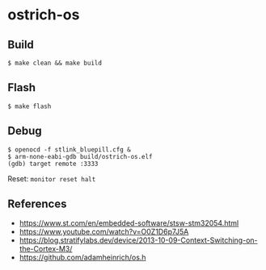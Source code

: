 # ostrich-os

## Build

```
$ make clean && make build
```

## Flash

```
$ make flash
```
## Debug

```
$ openocd -f stlink_bluepill.cfg &
$ arm-none-eabi-gdb build/ostrich-os.elf
(gdb) target remote :3333
```

Reset: ```monitor reset halt```

## References

- https://www.st.com/en/embedded-software/stsw-stm32054.html
- https://www.youtube.com/watch?v=O0Z1D6p7J5A
- https://blog.stratifylabs.dev/device/2013-10-09-Context-Switching-on-the-Cortex-M3/
- https://github.com/adamheinrich/os.h